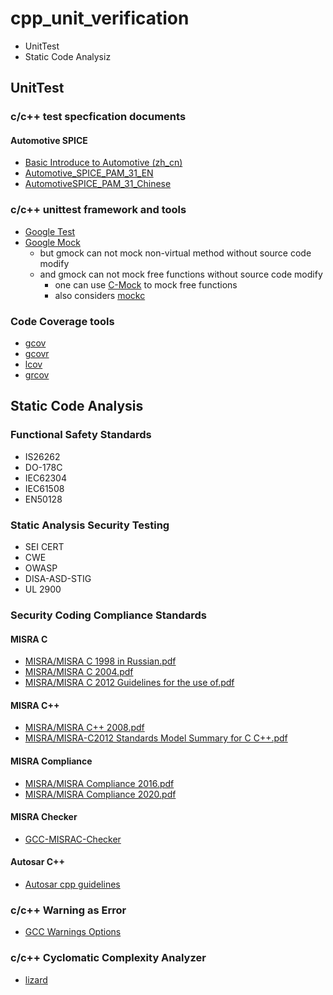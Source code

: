 # cpp_unit_verification

* UnitTest
* Static Code Analysiz

## UnitTest

### c/c++ test specfication documents

#### Automotive SPICE

* [Basic Introduce to Automotive (zh_cn)](./doc/FAQ/automotive.md)
* [Automotive_SPICE_PAM_31_EN](./doc/Automotive/Automotive_SPICE_PAM_31_EN.pdf)
* [AutomotiveSPICE_PAM_31_Chinese](./doc/Automotive/AutomotiveSPICE_PAM_31_Chinese.pdf)

### c/c++ unittest framework and tools

* [Google Test](https://github.com/google/googletest)
* [Google Mock](https://google.github.io/googletest/gmock_cheat_sheet.html)
  * but gmock can not mock non-virtual method without source code modify
  * and gmock can not mock free functions without source code modify
    * one can use [C-Mock](https://github.com/hjagodzinski/C-Mock) to mock free functions  
    * also considers [mockc](https://github.com/MickaelBlet/mockc)

### Code Coverage tools

* [gcov](https://gcc.gnu.org/onlinedocs/gcc/Gcov.html)
* [gcovr](https://github.com/gcovr/gcovr)
* [lcov](https://github.com/linux-test-project/lcov)
* [grcov](https://github.com/mozilla/grcov)

## Static Code Analysis

### Functional Safety Standards

* IS26262
* DO-178C
* IEC62304
* IEC61508
* EN50128

### Static Analysis Security Testing

* SEI CERT
* CWE
* OWASP
* DISA-ASD-STIG
* UL 2900

### Security Coding Compliance Standards

#### MISRA C

* [MISRA/MISRA C 1998 in Russian.pdf](./doc//MISRA/MISRA%20C%201998%20in%20Russian.pdf)
* [MISRA/MISRA C 2004.pdf](./doc/MISRA/MISRA%20C%202004.pdf)
* [MISRA/MISRA C 2012 Guidelines for the use of.pdf](./doc/MISRA/MISRA%20C%202012%20Guidelines%20for%20the%20use%20of.pdf)

#### MISRA C++

* [MISRA/MISRA C++ 2008.pdf](./doc/MISRA/MISRA%20C++%202008.pdf)
* [MISRA/MISRA-C2012 Standards Model Summary for C  C++.pdf](./doc/MISRA/MISRA-C2012%20Standards%20Model%20Summary%20for%20C%20%20C++.pdf)

#### MISRA Compliance

* [MISRA/MISRA Compliance 2016.pdf](./doc/MISRA/MISRA%20Compliance%202016.pdf)
* [MISRA/MISRA Compliance 2020.pdf](./doc/MISRA/MISRA%20Compliance%202020.pdf)

#### MISRA Checker

* [GCC-MISRAC-Checker](https://github.com/CCU-HPCLAB/GCC-MISRAC-Checker)

#### Autosar C++

* [Autosar cpp guidelines](https://github.com/sbmueller/autosar_cpp_guidelines)

### c/c++ Warning as Error

* [GCC Warnings Options](https://gcc.gnu.org/onlinedocs/gcc/Warning-Options.html)

### c/c++ Cyclomatic Complexity Analyzer

* [lizard](https://github.com/terryyin/lizard)
